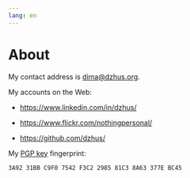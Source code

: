 ```yaml
---
lang: en
---
```


# About

My contact address is <dima@dzhus.org>.

My accounts on the Web:

- <https://www.linkedin.com/in/dzhus/>

- <https://www.flickr.com/nothingpersonal/>

- <https://github.com/dzhus/>

My [PGP key][pgp-key] fingerprint:

    3A92 31BB C9F0 7542 F3C2 2985 81C3 8A63 377E BC45

[pgp-key]: https://keybase.io/dzhus/pgp_keys.asc?fingerprint=3a9231bbc9f07542f3c2298581c38a63377ebc45

